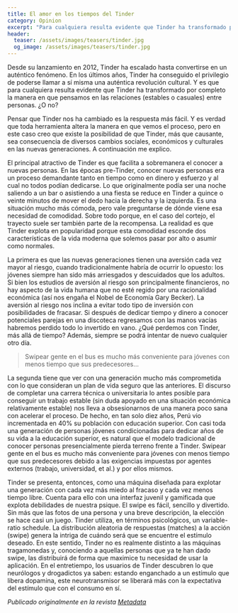 ```yaml
---
title: El amor en los tiempos del Tinder
category: Opinion
excerpt: "Para cualquiera resulta evidente que Tinder ha transformado por completo la manera en que pensamos en las relaciones (estables o casuales) entre personas. ¿O no?"
header:
  teaser: /assets/images/teasers/tinder.jpg
  og_image: /assets/images/teasers/tinder.jpg
---
```

Desde su lanzamiento en 2012, Tinder ha escalado hasta convertirse en un auténtico fenómeno. En los últimos años, Tinder ha conseguido el privilegio de poderse llamar a sí misma una auténtica revolución cultural. Y es que para cualquiera resulta evidente que Tinder ha transformado por completo la manera en que pensamos en las relaciones (estables o casuales) entre personas. ¿O no?

Pensar que Tinder nos ha cambiado es la respuesta más fácil. Y es verdad que toda herramienta altera la manera en que vemos el proceso, pero en este caso creo que existe la posibilidad de que Tinder, más que causante, sea consecuencia de diversos cambios sociales, económicos y culturales en las nuevas generaciones. A continuación me explico.

El principal atractivo de Tinder es que facilita a sobremanera el conocer a nuevas personas. En las épocas pre-Tinder, conocer nuevas personas era un proceso demandante tanto en tiempo como en dinero y esfuerzo y al cual no todos podían dedicarse. Lo que originalmente podía ser una noche saliendo a un bar o asistiendo a una fiesta se reduce en Tinder a quince o veinte minutos de mover el dedo hacia la derecha y la izquierda. Es una situación mucho más cómoda, pero vale preguntarse de dónde viene esa necesidad de comodidad. Sobre todo porque, en el caso del cortejo, el trayecto suele ser también parte de la recompensa. La realidad es que Tinder explota en popularidad porque esta comodidad esconde dos características de la vida moderna que solemos pasar por alto o asumir como normales.

La primera es que las nuevas generaciones tienen una aversión cada vez mayor al riesgo, cuando tradicionalmente habría de ocurrir lo opuesto: los jóvenes siempre han sido más arriesgados y descuidados que los adultos. Si bien los estudios de aversión al riesgo son principalmente financieros, no hay aspecto de la vida humana que no esté regido por una racionalidad económica (así nos engaña el Nobel de Economía Gary Becker). La aversión al riesgo nos inclina a evitar todo tipo de inversión con posibilidades de fracasar. Si después de dedicar tiempo y dinero a conocer potenciales parejas en una discoteca regresamos con las manos vacías habremos perdido todo lo invertido en vano. ¿Qué perdemos con Tinder, más allá de tiempo? Además, siempre se podrá intentar de nuevo cualquier otro día.

> Swipear gente en el bus es mucho más conveniente para jóvenes con menos tiempo que sus predecesores…

La segunda tiene que ver con una generación mucho más comprometida con lo que consideran un plan de vida seguro que las anteriores. El discurso de completar una carrera técnica o universitaria lo antes posible para conseguir un trabajo estable (sin duda apoyado en una situación económica relativamente estable) nos lleva a obsesionarnos de una manera poco sana con acelerar el proceso. De hecho, en tan solo diez años, Perú vio incrementada en 40% su población con educación superior. Con casi toda una generación de personas jóvenes condicionadas para dedicar años de su vida a la educación superior, es natural que el modelo tradicional de conocer personas presencialmente pierda terreno frente a Tinder. Swipear gente en el bus es mucho más conveniente para jóvenes con menos tiempo que sus predecesores debido a las exigencias impuestas por agentes externos (trabajo, universidad, et al.) y por ellos mismos.

Tinder se presenta, entonces, como una máquina diseñada para explotar una generación con cada vez más miedo al fracaso y cada vez menos tiempo libre. Cuenta para ello con una interfaz juvenil y gamificada que explota debilidades de nuestra psique. El swipe es fácil, sencillo y divertido. Sin más que las fotos de una persona y una breve descripción, la elección se hace casi un juego. Tinder utiliza, en términos psicológicos, un variable-ratio schedule. La distribución aleatoria de respuestas (matches) a la acción (swipe) genera la intriga de cuándo será que se encuentre el estímulo deseado. En este sentido, Tinder no es realmente distinto a las máquinas tragamonedas y, conociendo a aquellas personas que ya te han dado swipe, las distribuirá de forma que maximice tu necesidad de usar la aplicación. En el entretiempo, los usuarios de Tinder descubren lo que neurólogos y drogadictos ya saben: estando enganchado a un estímulo que libera dopamina, este neurotransmisor se liberará más con la expectativa del estímulo que con el consumo en sí.

_Publicado originalmente en la revista [Metadata](http://metadata.inf.pucp.edu.pe/edicion-03/5/)_